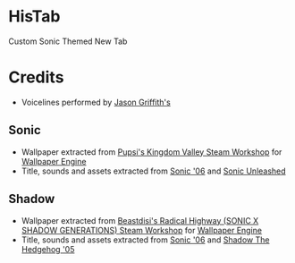 
# HisTab

 Custom Sonic Themed New Tab

# Credits

+ Voicelines performed by [Jason Griffith's](https://en.wikipedia.org/wiki/Jason_Griffith)

## Sonic

+ Wallpaper extracted from [Pupsi's Kingdom Valley Steam Workshop](https://steamcommunity.com/sharedfiles/filedetails/?id=2743712487) for [Wallpaper Engine](https://www.wallpaperengine.io/es)
+ Title, sounds and assets extracted from [Sonic '06](https://en.wikipedia.org/wiki/Sonic_the_Hedgehog_(2006_video_game)) and [Sonic Unleashed](https://es.wikipedia.org/wiki/Sonic_Unleashed)

## Shadow

+ Wallpaper extracted from [Beastdisi's Radical Highway (SONIC X SHADOW GENERATIONS) Steam Workshop](https://steamcommunity.com/sharedfiles/filedetails/?id=3371816035) for [Wallpaper Engine](https://www.wallpaperengine.io/es)
+ Title, sounds and assets extracted from [Sonic '06](https://en.wikipedia.org/wiki/Sonic_the_Hedgehog_(2006_video_game)) and [Shadow The Hedgehog '05](https://en.wikipedia.org/wiki/Shadow_the_Hedgehog_(video_game))
